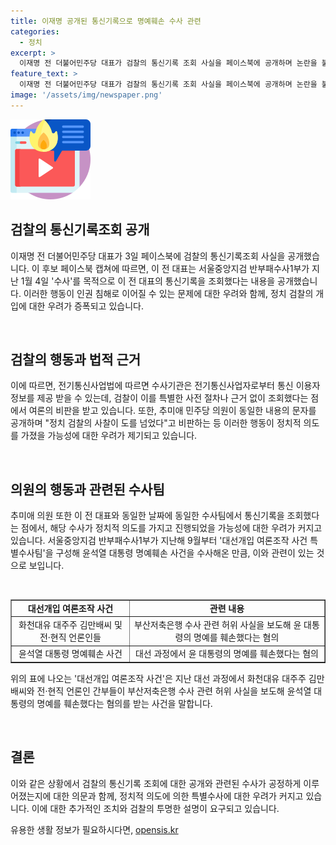 ```yaml
---
title: 이재명 공개된 통신기록으로 명예훼손 수사 관련
categories:
  - 정치
excerpt: >
  이재명 전 더불어민주당 대표가 검찰의 통신기록 조회 사실을 페이스북에 공개하며 논란을 불러일으켰다. 통신이용자 정보를 제공 받을 수 있는 검찰의 권한과 관련하여 이재명 전 대표와 추미애 의원이 동일한 맥락에서 통신기록을 조회받은 점이 주목받고 있다. 또한, 윤석열 대통령 명예훼손 사건을 수사한 대선개입 여론조작 사건 특별수사팀이 관련될 가능성이 제기되고 있으며, 이에 대한 지적과 우려가 여론에 논란을 불러오고 있다.
feature_text: >
  이재명 전 더불어민주당 대표가 검찰의 통신기록 조회 사실을 페이스북에 공개하며 논란을 불러일으켰다. 통신이용자 정보를 제공 받을 수 있는 검찰의 권한과 관련하여 이재명 전 대표와 추미애 의원이 동일한 맥락에서 통신기록을 조회받은 점이 주목받고 있다. 또한, 윤석열 대통령 명예훼손 사건을 수사한 대선개입 여론조작 사건 특별수사팀이 관련될 가능성이 제기되고 있으며, 이에 대한 지적과 우려가 여론에 논란을 불러오고 있다.
image: '/assets/img/newspaper.png'
---
```


<p><img src="/assets/img/news.png" alt="rentncar 속보" /></p>

<h2 data-ke-size="size26">검찰의 통신기록조회 공개</h2>

<p>이재명 전 더불어민주당 대표가 3일 페이스북에 검찰의 통신기록조회 사실을 공개했습니다. 이 후보 페이스북 캡쳐에 따르면, 이 전 대표는 서울중앙지검 반부패수사1부가 지난 1월 4일 '수사'를 목적으로 이 전 대표의 통신기록을 조회했다는 내용을 공개했습니다. 이러한 행동이 인권 침해로 이어질 수 있는 문제에 대한 우려와 함께, 정치 검찰의 개입에 대한 우려가 증폭되고 있습니다.</p>

<p data-ke-size="size16">&nbsp;</p>

<h2 data-ke-size="size26">검찰의 행동과 법적 근거</h2>

<p>이에 따르면, 전기통신사업법에 따르면 수사기관은 전기통신사업자로부터 통신 이용자 정보를 제공 받을 수 있는데, 검찰이 이를 특별한 사전 절차나 근거 없이 조회했다는 점에서 여론의 비판을 받고 있습니다. 또한, 추미애 민주당 의원이 동일한 내용의 문자를 공개하며 "정치 검찰의 사찰이 도를 넘었다"고 비판하는 등 이러한 행동이 정치적 의도를 가졌을 가능성에 대한 우려가 제기되고 있습니다.</p>

<p data-ke-size="size16">&nbsp;</p>

<h2 data-ke-size="size26">의원의 행동과 관련된 수사팀</h2>

<p>추미애 의원 또한 이 전 대표와 동일한 날짜에 동일한 수사팀에서 통신기록을 조회했다는 점에서, 해당 수사가 정치적 의도를 가지고 진행되었을 가능성에 대한 우려가 커지고 있습니다. 서울중앙지검 반부패수사1부가 지난해 9월부터 '대선개입 여론조작 사건 특별수사팀'을 구성해 윤석열 대통령 명예훼손 사건을 수사해온 만큼, 이와 관련이 있는 것으로 보입니다.</p>

<p data-ke-size="size16">&nbsp;</p>

<table style="width: 100%;" border="1">
<tbody>
<tr>
<td style="text-align: center; height: 17px;"><b>대선개입 여론조작 사건</b></td>
<td style="text-align: center; height: 17px;"><b>관련 내용</b></td>
</tr>
<tr>
<td style="text-align: center; height: 17px;">화천대유 대주주 김만배씨 및 전·현직 언론인들</td>
<td style="text-align: center; height: 17px;">부산저축은행 수사 관련 허위 사실을 보도해 윤 대통령의 명예를 훼손했다는 혐의</td>
</tr>
<tr>
<td style="text-align: center; height: 17px;">윤석열 대통령 명예훼손 사건</td>
<td style="text-align: center; height: 17px;">대선 과정에서 윤 대통령의 명예를 훼손했다는 혐의</td>
</tr>
</tbody>
</table>

<p>위의 표에 나오는 '대선개입 여론조작 사건'은 지난 대선 과정에서 화천대유 대주주 김만배씨와 전·현직 언론인 간부들이 부산저축은행 수사 관련 허위 사실을 보도해 윤석열 대통령의 명예를 훼손했다는 혐의를 받는 사건을 말합니다.</p>

<p data-ke-size="size16">&nbsp;</p>

<h2 data-ke-size="size26">결론</h2>

<p>이와 같은 상황에서 검찰의 통신기록 조회에 대한 공개와 관련된 수사가 공정하게 이루어졌는지에 대한 의문과 함께, 정치적 의도에 의한 특별수사에 대한 우려가 커지고 있습니다. 이에 대한 추가적인 조치와 검찰의 투명한 설명이 요구되고 있습니다.</p>
유용한 생활 정보가 필요하시다면, <a href="https://opensis.kr" rel="dofollow">opensis.kr</a>


